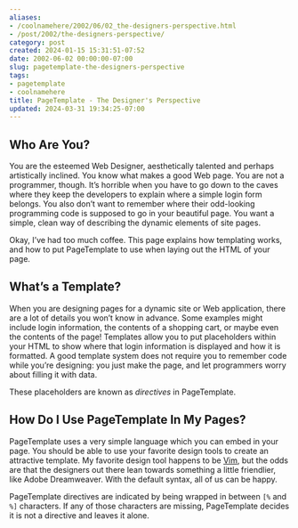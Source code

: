 ```yaml
---
aliases:
- /coolnamehere/2002/06/02_the-designers-perspective.html
- /post/2002/the-designers-perspective/
category: post
created: 2024-01-15 15:31:51-07:52
date: 2002-06-02 00:00:00-07:00
slug: pagetemplate-the-designers-perspective
tags:
- pagetemplate
- coolnamehere
title: PageTemplate - The Designer's Perspective
updated: 2024-03-31 19:34:25-07:00
---
```


## Who Are You?

You are the esteemed Web Designer, aesthetically talented and perhaps artistically inclined. You know what makes a good Web page. You are not a programmer, though. It’s horrible when you have to go down to the caves where they keep the developers to explain where a simple login form belongs. You also don’t want to remember where their odd-looking
programming code is supposed to go in your beautiful page. You want a simple, clean way of describing the dynamic elements of site pages.

Okay, I’ve had too much coffee. This page explains how templating works, and how to put PageTemplate to use when laying out the HTML of your page.

## What’s a Template?

When you are designing pages for a dynamic site or Web application, there are a lot of details you won’t know in advance. Some examples might include login information, the contents of a shopping cart, or maybe even the contents of the page! Templates allow you to put placeholders within your HTML to show where that login information is displayed and how it is formatted. A good template system does not
require you to remember code while you’re designing: you just make the page, and let programmers worry about filling it with data.

These placeholders are known as *directives* in PageTemplate.

## How Do I Use PageTemplate In My Pages?

PageTemplate uses a very simple language which you can embed in your page. You should be able to use your favorite design tools to create an attractive template. My favorite design tool happens to be
[Vim](/tags/vim), but the odds are that the designers out there lean towards something a little friendlier, like Adobe Dreamweaver. With the default syntax, all of us can be happy.

PageTemplate directives are indicated by being wrapped in between `[%` and `%]` characters. If any of those characters are missing, PageTemplate decides it is not a directive and leaves it alone.